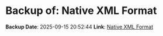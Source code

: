 # Backup of: Native XML Format

**Backup Date**: 2025-09-15 20:52:44
**Link**: [Native XML Format](https://przemienniki.net/export/rxf.xml)
